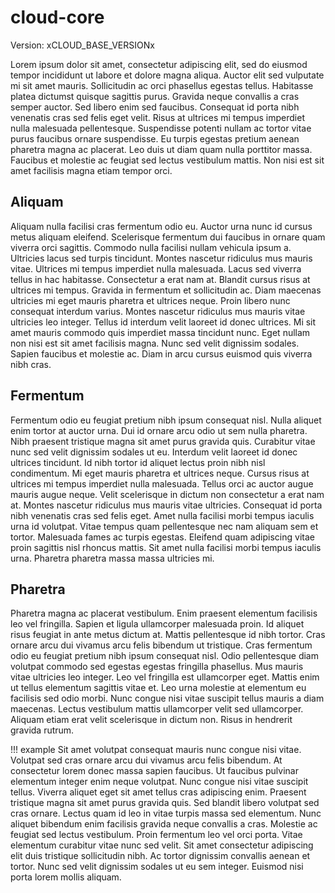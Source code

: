 # cloud-core

Version: xCLOUD_BASE_VERSIONx

Lorem ipsum dolor sit amet, consectetur adipiscing elit, sed do eiusmod tempor incididunt ut labore et dolore magna aliqua. Auctor elit sed vulputate mi sit amet mauris. Sollicitudin ac orci phasellus egestas tellus. Habitasse platea dictumst quisque sagittis purus. Gravida neque convallis a cras semper auctor. Sed libero enim sed faucibus. Consequat id porta nibh venenatis cras sed felis eget velit. Risus at ultrices mi tempus imperdiet nulla malesuada pellentesque. Suspendisse potenti nullam ac tortor vitae purus faucibus ornare suspendisse. Eu turpis egestas pretium aenean pharetra magna ac placerat. Leo duis ut diam quam nulla porttitor massa. Faucibus et molestie ac feugiat sed lectus vestibulum mattis. Non nisi est sit amet facilisis magna etiam tempor orci.

## Aliquam

Aliquam nulla facilisi cras fermentum odio eu. Auctor urna nunc id cursus metus aliquam eleifend. Scelerisque fermentum dui faucibus in ornare quam viverra orci sagittis. Commodo nulla facilisi nullam vehicula ipsum a. Ultricies lacus sed turpis tincidunt. Montes nascetur ridiculus mus mauris vitae. Ultrices mi tempus imperdiet nulla malesuada. Lacus sed viverra tellus in hac habitasse. Consectetur a erat nam at. Blandit cursus risus at ultrices mi tempus. Gravida in fermentum et sollicitudin ac. Diam maecenas ultricies mi eget mauris pharetra et ultrices neque. Proin libero nunc consequat interdum varius. Montes nascetur ridiculus mus mauris vitae ultricies leo integer. Tellus id interdum velit laoreet id donec ultrices. Mi sit amet mauris commodo quis imperdiet massa tincidunt nunc. Eget nullam non nisi est sit amet facilisis magna. Nunc sed velit dignissim sodales. Sapien faucibus et molestie ac. Diam in arcu cursus euismod quis viverra nibh cras.

## Fermentum

Fermentum odio eu feugiat pretium nibh ipsum consequat nisl. Nulla aliquet enim tortor at auctor urna. Dui id ornare arcu odio ut sem nulla pharetra. Nibh praesent tristique magna sit amet purus gravida quis. Curabitur vitae nunc sed velit dignissim sodales ut eu. Interdum velit laoreet id donec ultrices tincidunt. Id nibh tortor id aliquet lectus proin nibh nisl condimentum. Mi eget mauris pharetra et ultrices neque. Cursus risus at ultrices mi tempus imperdiet nulla malesuada. Tellus orci ac auctor augue mauris augue neque. Velit scelerisque in dictum non consectetur a erat nam at. Montes nascetur ridiculus mus mauris vitae ultricies. Consequat id porta nibh venenatis cras sed felis eget. Amet nulla facilisi morbi tempus iaculis urna id volutpat. Vitae tempus quam pellentesque nec nam aliquam sem et tortor. Malesuada fames ac turpis egestas. Eleifend quam adipiscing vitae proin sagittis nisl rhoncus mattis. Sit amet nulla facilisi morbi tempus iaculis urna. Pharetra pharetra massa massa ultricies mi.

## Pharetra

Pharetra magna ac placerat vestibulum. Enim praesent elementum facilisis leo vel fringilla. Sapien et ligula ullamcorper malesuada proin. Id aliquet risus feugiat in ante metus dictum at. Mattis pellentesque id nibh tortor. Cras ornare arcu dui vivamus arcu felis bibendum ut tristique. Cras fermentum odio eu feugiat pretium nibh ipsum consequat nisl. Odio pellentesque diam volutpat commodo sed egestas egestas fringilla phasellus. Mus mauris vitae ultricies leo integer. Leo vel fringilla est ullamcorper eget. Mattis enim ut tellus elementum sagittis vitae et. Leo urna molestie at elementum eu facilisis sed odio morbi. Nunc congue nisi vitae suscipit tellus mauris a diam maecenas. Lectus vestibulum mattis ullamcorper velit sed ullamcorper. Aliquam etiam erat velit scelerisque in dictum non. Risus in hendrerit gravida rutrum.

<!-- prettier-ignore -->
!!! example
    Sit amet volutpat consequat mauris nunc congue nisi vitae. Volutpat sed cras ornare arcu dui vivamus arcu felis bibendum. At consectetur lorem donec massa sapien faucibus. Ut faucibus pulvinar elementum integer enim neque volutpat. Nunc congue nisi vitae suscipit tellus. Viverra aliquet eget sit amet tellus cras adipiscing enim. Praesent tristique magna sit amet purus gravida quis. Sed blandit libero volutpat sed cras ornare. Lectus quam id leo in vitae turpis massa sed elementum. Nunc aliquet bibendum enim facilisis gravida neque convallis a cras. Molestie ac feugiat sed lectus vestibulum. Proin fermentum leo vel orci porta. Vitae elementum curabitur vitae nunc sed velit. Sit amet consectetur adipiscing elit duis tristique sollicitudin nibh. Ac tortor dignissim convallis aenean et tortor. Nunc sed velit dignissim sodales ut eu sem integer. Euismod nisi porta lorem mollis aliquam.
